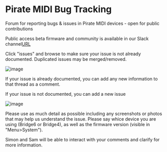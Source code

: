 # Pirate MIDI Bug Tracking
Forum for reporting bugs &amp; issues in Pirate MIDI devices - open for public contributions

Public access beta firmware and community is available in our Slack channel[URL](https://join.slack.com/t/piratemidi/shared_invite/zt-18puulc2t-nElrkk3JVu1qwHsovK9iog)

Click "issues" and browse to make sure your issue is not already documented. Duplicated issues may be merged/removed.

![image](https://user-images.githubusercontent.com/59382082/121623750-9d2f1f80-cab3-11eb-8a53-a752afbb7109.png)


If your issue is already documented, you can add any new information to that thread as a comment. 

If your issue is not documented, you can add a new issue


![image](https://user-images.githubusercontent.com/59382082/121623926-ef704080-cab3-11eb-84a1-e617a3504597.png)


Please use as much detail as possible including any screenshots or photos that may help us understand the issue. Please say whice device you are using (Bridge6 or Bridge4), as well as the firmware version (visible in "Menu>System").

Simon and Sam will be able to interact with your comments and clarify for more information. 
